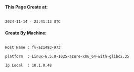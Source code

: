
   
#### This Page Create at:

```bash

2024-11-14 - 23:41:13 UTC

```

#### Create By Machine:

```bash

Host Name : fv-az1493-973

platform  : Linux-6.5.0-1025-azure-x86_64-with-glibc2.35

Ip Local  : 10.1.0.48

```

